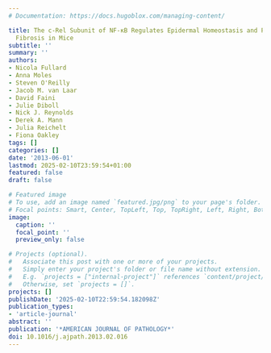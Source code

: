 ```yaml
---
# Documentation: https://docs.hugoblox.com/managing-content/

title: The c-Rel Subunit of NF-κB Regulates Epidermal Homeostasis and Promotes Skin
  Fibrosis in Mice
subtitle: ''
summary: ''
authors:
- Nicola Fullard
- Anna Moles
- Steven O'Reilly
- Jacob M. van Laar
- David Faini
- Julie Diboll
- Nick J. Reynolds
- Derek A. Mann
- Julia Reichelt
- Fiona Oakley
tags: []
categories: []
date: '2013-06-01'
lastmod: 2025-02-10T23:59:54+01:00
featured: false
draft: false

# Featured image
# To use, add an image named `featured.jpg/png` to your page's folder.
# Focal points: Smart, Center, TopLeft, Top, TopRight, Left, Right, BottomLeft, Bottom, BottomRight.
image:
  caption: ''
  focal_point: ''
  preview_only: false

# Projects (optional).
#   Associate this post with one or more of your projects.
#   Simply enter your project's folder or file name without extension.
#   E.g. `projects = ["internal-project"]` references `content/project/deep-learning/index.md`.
#   Otherwise, set `projects = []`.
projects: []
publishDate: '2025-02-10T22:59:54.182098Z'
publication_types:
- 'article-journal'
abstract: ''
publication: '*AMERICAN JOURNAL OF PATHOLOGY*'
doi: 10.1016/j.ajpath.2013.02.016
---
```

